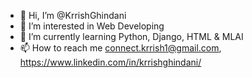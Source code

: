 - 👋 Hi, I’m @KrrishGhindani
- 👀 I’m interested in Web Developing
- 🌱 I’m currently learning Python, Django, HTML & MLAI
- 📫 How to reach me connect.krrish1@gmail.com, https://www.linkedin.com/in/krrishghindani/

<!---
KrrishGhindani/KrrishGhindani is a ✨ special ✨ repository because its `README.md` (this file) appears on your GitHub profile.
You can click the Preview link to take a look at your changes.
--->
